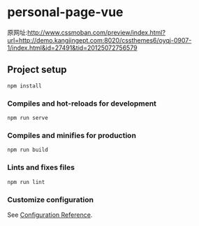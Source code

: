 # personal-page-vue
原网址:http://www.cssmoban.com/preview/index.html?url=http://demo.kangjingept.com:8020/cssthemes6/oyqj-0907-1/index.html&id=27491&tid=20125072756579

## Project setup
```
npm install
```

### Compiles and hot-reloads for development
```
npm run serve
```

### Compiles and minifies for production
```
npm run build
```

### Lints and fixes files
```
npm run lint
```

### Customize configuration
See [Configuration Reference](https://cli.vuejs.org/config/).
